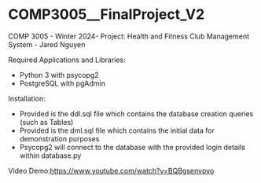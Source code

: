 # COMP3005__FinalProject_V2
COMP 3005 - Winter 2024- Project: Health and Fitness Club Management System - Jared Nguyen

Required Applications and Libraries:
- Python 3 with psycopg2 
- PostgreSQL with pgAdmin

Installation: 
- Provided is the ddl.sql file which contains the database creation queries (such as Tables)
- Provided is the dml.sql file which contains the initial data for demonstration purposes
- Psycopg2 will connect to the database with the provided login details within database.py

Video Demo:https://www.youtube.com/watch?v=BQBgsenvpvo
